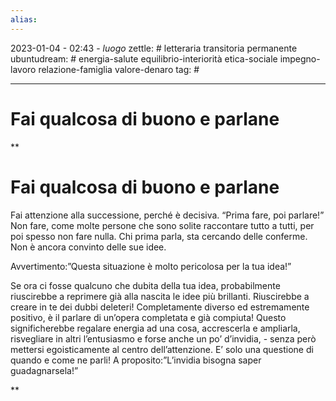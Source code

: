 ```yaml
---
alias: 
---
```

2023-01-04 - 02:43 - *luogo*
zettle: # letteraria transitoria permanente
ubuntudream: # energia-salute equilibrio-interiorità etica-sociale impegno-lavoro relazione-famiglia valore-denaro 
tag: #

---
# Fai qualcosa di buono e parlane

**

# Fai qualcosa di buono e parlane

Fai attenzione alla successione, perché è decisiva. “Prima fare, poi parlare!” Non fare, come molte persone che sono solite raccontare tutto a tutti, per poi spesso non fare nulla. Chi prima parla, sta cercando delle conferme. Non è ancora convinto delle sue idee.

Avvertimento:”Questa situazione è molto pericolosa per la tua idea!”

Se ora ci fosse qualcuno che dubita della tua idea, probabilmente riuscirebbe a reprimere già alla nascita le idee più brillanti. Riuscirebbe a creare in te dei dubbi deleteri! Completamente diverso ed estremamente positivo, è il parlare di un’opera completata e già compiuta! Questo significherebbe regalare energia ad una cosa, accrescerla e ampliarla, risvegliare in altri l’entusiasmo e forse anche un po’ d’invidia, - senza però mettersi egoisticamente al centro dell’attenzione. E’ solo una questione di quando e come ne parli! A proposito:”L’invidia bisogna saper guadagnarsela!”

**
